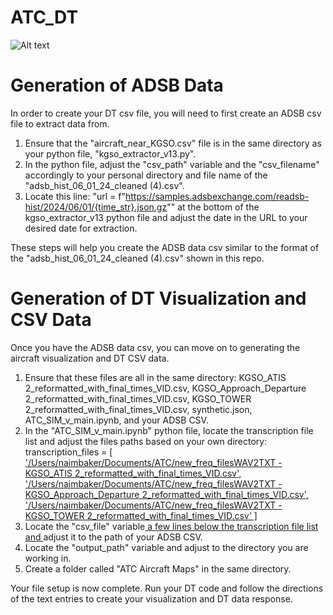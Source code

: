 # ATC_DT

![Alt text](Screenshot_2025-04-24_at_2.40.11 PM.png)

# Generation of ADSB Data

In order to create your DT csv file, you will need to first create an ADSB csv file to extract data from.

1. Ensure that the "aircraft_near_KGSO.csv" file is in the same directory as your python file, "kgso_extractor_v13.py".
2. In the python file, adjust the "csv_path" variable and the "csv_filename" accordingly to your personal directory and file name of the "adsb_hist_06_01_24_cleaned (4).csv".
3. Locate this line: "url = f"https://samples.adsbexchange.com/readsb-hist/2024/06/01/{time_str}.json.gz"" at the bottom of the kgso_extractor_v13 python file and adjust the date in the URL to your desired date for extraction.

These steps will help you create the ADSB data csv similar to the format of the "adsb_hist_06_01_24_cleaned (4).csv" shown in this repo.

# Generation of DT Visualization and CSV Data

Once you have the ADSB data csv, you can move on to generating the aircraft visualization and DT CSV data.

1. Ensure that these files are all in the same directory: KGSO_ATIS 2_reformatted_with_final_times_VID.csv, KGSO_Approach_Departure 2_reformatted_with_final_times_VID.csv, KGSO_TOWER 2_reformatted_with_final_times_VID.csv, synthetic.json, ATC_SIM_v_main.ipynb, and your ADSB CSV.
2. In the "ATC_SIM_v_main.ipynb" python file, locate the transcription file list and adjust the files paths based on your own directory: transcription_files = <u>[
        '/Users/naimbaker/Documents/ATC/new_freq_filesWAV2TXT - KGSO_ATIS 2_reformatted_with_final_times_VID.csv',
        '/Users/naimbaker/Documents/ATC/new_freq_filesWAV2TXT - KGSO_Approach_Departure 2_reformatted_with_final_times_VID.csv',
        '/Users/naimbaker/Documents/ATC/new_freq_filesWAV2TXT - KGSO_TOWER 2_reformatted_with_final_times_VID.csv'
    ]</u>
3. Locate the "csv_file" variable<u> a few lines below the transcription file list and </u>adjust it to the path of your ADSB CSV.
4. Locate the "output_path" variable and adjust to the directory you are working in.
5. Create a folder called "ATC Aircraft Maps" in the same directory.

Your file setup is now complete. Run your DT code and follow the directions of the text entries to create your visualization and DT data response.
